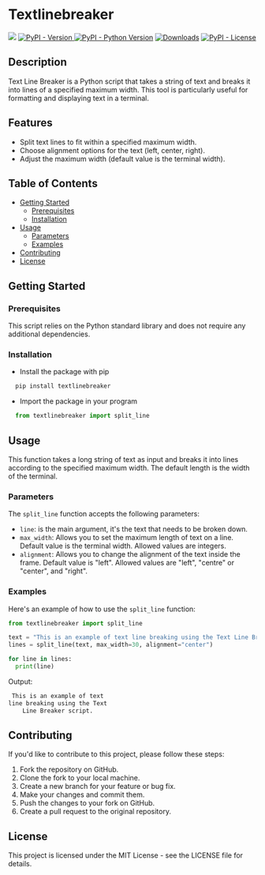 # Textlinebreaker

[<img src="https://img.shields.io/badge/textlinebreaker-py-blue?style=flat&logo=python&logoWidth=20.svg/"></a>](https://github.com/scalvaruso/textlinebreaker/)
[![PyPI - Version](https://img.shields.io/pypi/v/textlinebreaker?logo=pypi&logoColor=white&color=blue)
](https://pypi.org/project/textlinebreaker/)
[![PyPI - Python Version](https://img.shields.io/pypi/pyversions/textlinebreaker?logo=python)](https://pypi.org/project/textlinebreaker/)
[![Downloads](https://static.pepy.tech/badge/textlinebreaker)](https://pepy.tech/project/textlinebreaker)
[![PyPI - License](https://img.shields.io/pypi/l/textlinebreaker?color=blue)](https://github.com/scalvaruso/textlinebreaker/blob/main/LICENSE.md)

<!---
[![PyPI - status](https://img.shields.io/pypi/status/:textlinebreaker)](https://pypi.org/project/textlinebreaker/)
[![Documentation Status](https://readthedocs.org/projects/textlinebreaker/badge/?version=latest)](https://textlinebreaker.readthedocs.io/en/latest/?badge=latest)
-->

## Description

Text Line Breaker is a Python script that takes a string of text and breaks it into lines of a specified maximum width. This tool is particularly useful for formatting and displaying text in a terminal.

## Features

- Split text lines to fit within a specified maximum width.
- Choose alignment options for the text (left, center, right).
- Adjust the maximum width (default value is the terminal width).

## Table of Contents

- [Getting Started](#getting-started)
  - [Prerequisites](#prerequisites)
  - [Installation](#installation)
- [Usage](#usage)
  - [Parameters](#parameters)
  - [Examples](#examples)
- [Contributing](#contributing)
- [License](#license)

## Getting Started

### Prerequisites

This script relies on the Python standard library and does not require any additional dependencies.

### Installation

- Install the package with pip

```bash
  pip install textlinebreaker
```

- Import the package in your program

```python
  from textlinebreaker import split_line
```

## Usage

This function takes a long string of text as input and breaks it into lines according to the specified maximum width.
The default length is the width of the terminal.

### Parameters

The `split_line` function accepts the following parameters:

- `line`: is the main argument, it's the text that needs to be broken down.
- `max_width`: Allows you to set the maximum length of text on a line. Default value is the terminal width. Allowed values are integers.
- `alignment`: Allows you to change the alignment of the text inside the frame. Default value is "left". Allowed values are "left", "centre" or "center", and "right".

### Examples

Here's an example of how to use the `split_line` function:

```python
from textlinebreaker import split_line

text = "This is an example of text line breaking using the Text Line Breaker script."
lines = split_line(text, max_width=30, alignment="center")

for line in lines:
  print(line)
```

Output:

```bash
 This is an example of text 
line breaking using the Text 
    Line Breaker script.     
```

## Contributing

If you'd like to contribute to this project, please follow these steps:

1. Fork the repository on GitHub.
2. Clone the fork to your local machine.
3. Create a new branch for your feature or bug fix.
4. Make your changes and commit them.
5. Push the changes to your fork on GitHub.
6. Create a pull request to the original repository.

## License

This project is licensed under the MIT License - see the LICENSE file for details.
